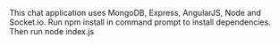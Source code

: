 This chat application uses MongoDB, Express, AngularJS, Node and Socket.io.
Run npm install in command prompt to install dependencies.
Then run node index.js

